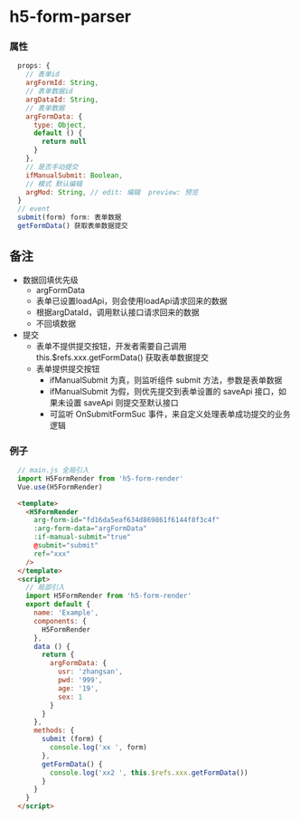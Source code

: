 # h5-form-parser

### 属性
```js
  props: {
    // 表单id
    argFormId: String,
    // 表单数据id
    argDataId: String,
    // 表单数据
    argFormData: {
      type: Object,
      default () {
        return null
      }
    },
    // 是否手动提交
    ifManualSubmit: Boolean,
    // 模式 默认编辑 
    argMod: String, // edit: 编辑  preview: 预览
  }
  // event
  submit(form) form: 表单数据
  getFormData() 获取表单数据提交
```

## 备注
- 数据回填优先级
  - argFormData
  - 表单已设置loadApi，则会使用loadApi请求回来的数据
  - 根据argDataId，调用默认接口请求回来的数据
  - 不回填数据
- 提交
  - 表单不提供提交按钮，开发者需要自己调用 this.$refs.xxx.getFormData() 获取表单数据提交
  - 表单提供提交按钮
    - ifManualSubmit 为真，则监听组件 submit 方法，参数是表单数据
    - ifManualSubmit 为假，则优先提交到表单设置的 saveApi 接口，如果未设置 saveApi 则提交至默认接口
    - 可监听 OnSubmitFormSuc 事件，来自定义处理表单成功提交的业务逻辑
### 例子
```js
  // main.js 全局引入
  import H5FormRender from 'h5-form-render'
  Vue.use(H5FormRender)
```

```html
  <template>
    <H5FormRender
      arg-form-id="fd16da5eaf634d869861f6144f8f3c4f"
      :arg-form-data="argFormData"
      :if-manual-submit="true"
      @submit="submit"
      ref="xxx"
    />
  </template>
  <script>
    // 局部引入
    import H5FormRender from 'h5-form-render'
    export default {
      name: 'Example',
      components: {
        H5FormRender
      },
      data () {
        return {
          argFormData: {
            usr: 'zhangsan',
            pwd: '999',
            age: '19',
            sex: 1
          }
        }
      },
      methods: {
        submit (form) {
          console.log('xx ', form)
        },
        getFormData() {
          console.log('xx2 ', this.$refs.xxx.getFormData())
        }
      }
    }
  </script>
```
